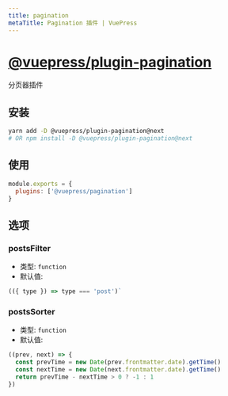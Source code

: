 ```yaml
---
title: pagination
metaTitle: Pagination 插件 | VuePress
---
```


# [@vuepress/plugin-pagination](https://github.com/vuejs/vuepress/tree/master/packages/@vuepress/plugin-pagination)

分页器插件

## 安装

```bash
yarn add -D @vuepress/plugin-pagination@next
# OR npm install -D @vuepress/plugin-pagination@next
```

## 使用

```javascript
module.exports = {
  plugins: ['@vuepress/pagination'] 
}
```

## 选项

### postsFilter

- 类型: `function`
- 默认值:

```js
(({ type }) => type === 'post')`
```

### postsSorter

- 类型: `function`
- 默认值:

```js
((prev, next) => {
  const prevTime = new Date(prev.frontmatter.date).getTime()
  const nextTime = new Date(next.frontmatter.date).getTime()
  return prevTime - nextTime > 0 ? -1 : 1
})
```
